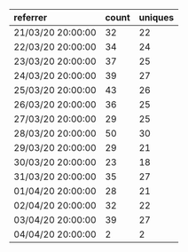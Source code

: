 | referrer          | count | uniques |
| :---------------- | :---- | :------ |
| 21/03/20 20:00:00 | 32    | 22      |
| 22/03/20 20:00:00 | 34    | 24      |
| 23/03/20 20:00:00 | 37    | 25      |
| 24/03/20 20:00:00 | 39    | 27      |
| 25/03/20 20:00:00 | 43    | 26      |
| 26/03/20 20:00:00 | 36    | 25      |
| 27/03/20 20:00:00 | 29    | 25      |
| 28/03/20 20:00:00 | 50    | 30      |
| 29/03/20 20:00:00 | 29    | 21      |
| 30/03/20 20:00:00 | 23    | 18      |
| 31/03/20 20:00:00 | 35    | 27      |
| 01/04/20 20:00:00 | 28    | 21      |
| 02/04/20 20:00:00 | 32    | 22      |
| 03/04/20 20:00:00 | 39    | 27      |
| 04/04/20 20:00:00 | 2     | 2       |